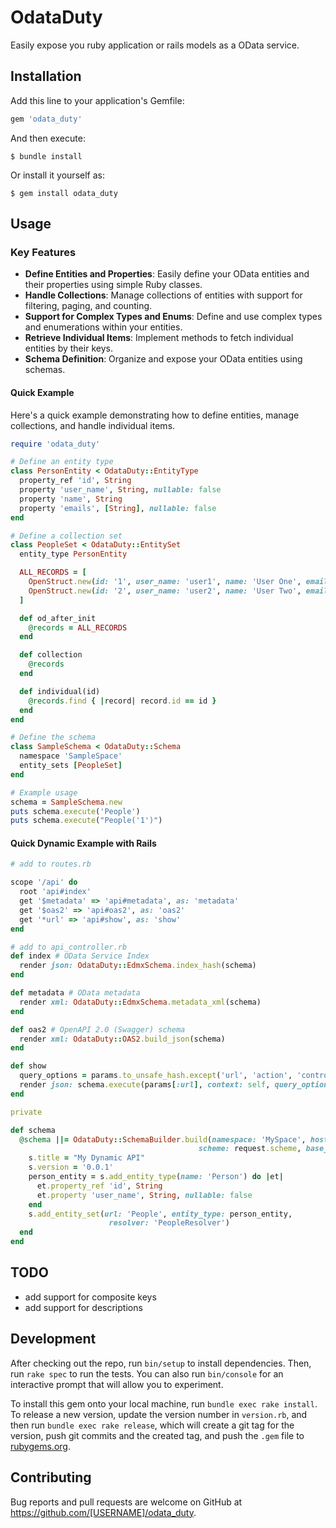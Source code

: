 # OdataDuty

Easily expose you ruby application or rails models as a OData service.


## Installation

Add this line to your application's Gemfile:

```ruby
gem 'odata_duty'
```

And then execute:

    $ bundle install

Or install it yourself as:

    $ gem install odata_duty

## Usage

### Key Features

- **Define Entities and Properties**: Easily define your OData entities and their properties using simple Ruby classes.
- **Handle Collections**: Manage collections of entities with support for filtering, paging, and counting.
- **Support for Complex Types and Enums**: Define and use complex types and enumerations within your entities.
- **Retrieve Individual Items**: Implement methods to fetch individual entities by their keys.
- **Schema Definition**: Organize and expose your OData entities using schemas.

#### Quick Example

Here's a quick example demonstrating how to define entities, manage collections, and handle individual items.

```ruby
require 'odata_duty'

# Define an entity type
class PersonEntity < OdataDuty::EntityType
  property_ref 'id', String
  property 'user_name', String, nullable: false
  property 'name', String
  property 'emails', [String], nullable: false
end

# Define a collection set
class PeopleSet < OdataDuty::EntitySet
  entity_type PersonEntity

  ALL_RECORDS = [
    OpenStruct.new(id: '1', user_name: 'user1', name: 'User One', emails: ['user1@example.com']),
    OpenStruct.new(id: '2', user_name: 'user2', name: 'User Two', emails: ['user2@example.com'])
  ]

  def od_after_init
    @records = ALL_RECORDS
  end

  def collection
    @records
  end

  def individual(id)
    @records.find { |record| record.id == id }
  end
end

# Define the schema
class SampleSchema < OdataDuty::Schema
  namespace 'SampleSpace'
  entity_sets [PeopleSet]
end

# Example usage
schema = SampleSchema.new
puts schema.execute('People')
puts schema.execute("People('1')")
```

#### Quick Dynamic Example with Rails

```ruby
# add to routes.rb

scope '/api' do
  root 'api#index'
  get '$metadata' => 'api#metadata', as: 'metadata'
  get '$oas2' => 'api#oas2', as: 'oas2'
  get '*url' => 'api#show', as: 'show'
end
```

```ruby
# add to api_controller.rb
def index # OData Service Index
  render json: OdataDuty::EdmxSchema.index_hash(schema)
end

def metadata # OData metadata
  render xml: OdataDuty::EdmxSchema.metadata_xml(schema)
end

def oas2 # OpenAPI 2.0 (Swagger) schema
  render xml: OdataDuty::OAS2.build_json(schema)
end

def show
  query_options = params.to_unsafe_hash.except('url', 'action', 'controller', 'format')
  render json: schema.execute(params[:url], context: self, query_options: query_options)
end

private

def schema
  @schema ||= OdataDuty::SchemaBuilder.build(namespace: 'MySpace', host: request.host_with_port,
                                          scheme: request.scheme, base_path: api_index_path) do |s|
    s.title = "My Dynamic API"
    s.version = '0.0.1'
    person_entity = s.add_entity_type(name: 'Person') do |et|
      et.property_ref 'id', String
      et.property 'user_name', String, nullable: false
    end
    s.add_entity_set(url: 'People', entity_type: person_entity,
                      resolver: 'PeopleResolver')
  end
end
```

## TODO

* add support for composite keys
* add support for descriptions

## Development

After checking out the repo, run `bin/setup` to install dependencies. Then, run `rake spec` to run the tests. You can also run `bin/console` for an interactive prompt that will allow you to experiment.

To install this gem onto your local machine, run `bundle exec rake install`. To release a new version, update the version number in `version.rb`, and then run `bundle exec rake release`, which will create a git tag for the version, push git commits and the created tag, and push the `.gem` file to [rubygems.org](https://rubygems.org).

## Contributing

Bug reports and pull requests are welcome on GitHub at https://github.com/[USERNAME]/odata_duty.

